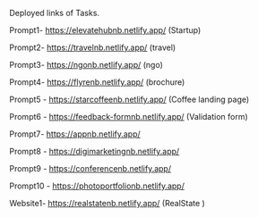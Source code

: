 Deployed links of Tasks.

Prompt1- https://elevatehubnb.netlify.app/ (Startup)

Prompt2- https://travelnb.netlify.app/ (travel)

Prompt3- https://ngonb.netlify.app/ (ngo)

Prompt4- https://flyrenb.netlify.app/ (brochure)

Prompt5 - https://starcoffeenb.netlify.app/ (Coffee landing page)

Prompt6 - https://feedback-formnb.netlify.app/ (Validation form)

Prompt7- https://appnb.netlify.app/ 

Prompt8 - https://digimarketingnb.netlify.app/

Prompt9 - https://conferencenb.netlify.app/ 

Prompt10 - https://photoportfolionb.netlify.app/ 

Website1- https://realstatenb.netlify.app/  (RealState )

